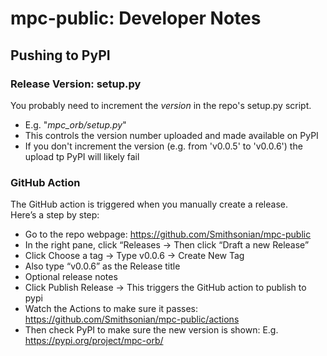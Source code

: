 # mpc-public: Developer Notes

## Pushing to PyPI

### Release Version: setup.py

You probably need to increment the *version* in the repo's setup.py script.
 - E.g. "*mpc_orb/setup.py*"
 - This controls the version number uploaded and made available on PyPI
 - If you don't increment the version (e.g. from 'v0.0.5' to 'v0.0.6') the upload tp PyPI will likely fail

### GitHub Action

The GitHub action is triggered when you manually create a release.  
Here’s a step by step:

 - Go to the repo webpage: https://github.com/Smithsonian/mpc-public
 - In the right pane, click “Releases -> Then click “Draft a new Release”
 - Click Choose a tag -> Type v0.0.6 -> Create New Tag
 - Also type “v0.0.6” as the Release title
 - Optional release notes
 - Click Publish Release -> This triggers the GitHub action to publish to pypi
 - Watch the Actions to make sure it passes: https://github.com/Smithsonian/mpc-public/actions
 - Then check PyPI to make sure the new version is shown: E.g. https://pypi.org/project/mpc-orb/

